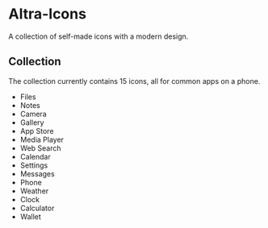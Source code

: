 # Altra-Icons
A collection of self-made icons with a modern design.

## Collection
The collection currently contains 15 icons, all for common apps on a phone.
- Files
- Notes
- Camera
- Gallery
- App Store
- Media Player
- Web Search
- Calendar
- Settings
- Messages
- Phone
- Weather
- Clock
- Calculator
- Wallet
